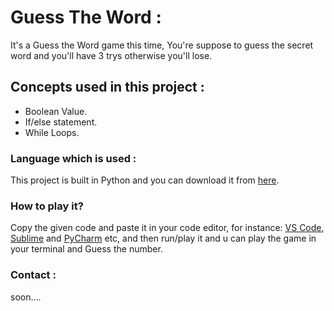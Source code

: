 # Guess The Word :
It's a Guess the Word game this time, You're suppose to guess the secret word and you'll have 3 trys otherwise you'll lose.

## Concepts used in this project :
* Boolean Value.
* If/else statement.
* While Loops.

### Language which is used :
This project is built in Python and you can download it from [here](https://www.python.org/downloads/).

### How to play it?
Copy the given code and paste it in your code editor, for instance: [VS Code](https://code.visualstudio.com/), [Sublime](https://www.sublimetext.com/) and [PyCharm](https://www.jetbrains.com/pycharm/) etc, and then run/play it and u can play the game in your terminal and Guess the number.

### Contact :
soon....
